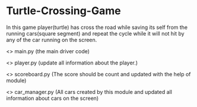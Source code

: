 # Turtle-Crossing-Game
In this game  player(turtle) has cross the road while saving its self from the running cars(square segment) and repeat the cycle while it will not hit by any of the car running on the screen.

<> main.py (the main driver code)

<> player.py (update all information about the player.)

<> scoreboard.py (The score should be count and updated with the help of module)

<> car_manager.py (All cars created by this module and updated all information about cars on the screen)
